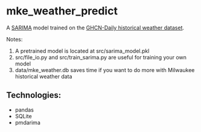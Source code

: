 # mke_weather_predict
A [SARIMA](https://machinelearningmastery.com/sarima-for-time-series-forecasting-in-python/) model trained on the [GHCN-Daily historical weather dataset](https://www.ncdc.noaa.gov/ghcn-daily-description).

Notes:
1. A pretrained model is located at src/sarima_model.pkl
2. src/file_io.py and src/train_sarima.py are useful for training your own model
3. data/mke_weather.db saves time if you want to do more with Milwaukee historical weather data

## Technologies:
- pandas
- SQLite
- pmdarima
